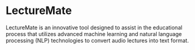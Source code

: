 # LectureMate
LectureMate is an innovative tool designed to assist in the educational process that utilizes advanced machine learning and natural language processing (NLP) technologies to convert audio lectures into text format. 

